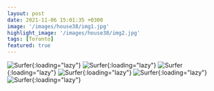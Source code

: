 ```yaml
---
layout: post
date: 2021-11-06 15:01:35 +0300
image: '/images/house38/img1.jpg'
highlight_image: '/images/house38/img2.jpg'
tags: [Toronto]
featured: true
---
```


![Surfer]({{site.baseurl}}/images/house38/img3.jpg){:loading="lazy"}
![Surfer]({{site.baseurl}}/images/house38/img4.jpg){:loading="lazy"}
![Surfer]({{site.baseurl}}/images/house38/img5.jpg){:loading="lazy"}
![Surfer]({{site.baseurl}}/images/house38/img6.jpg){:loading="lazy"}
![Surfer]({{site.baseurl}}/images/house38/img7.jpg){:loading="lazy"}
![Surfer]({{site.baseurl}}/images/house38/img8.jpg){:loading="lazy"} 
